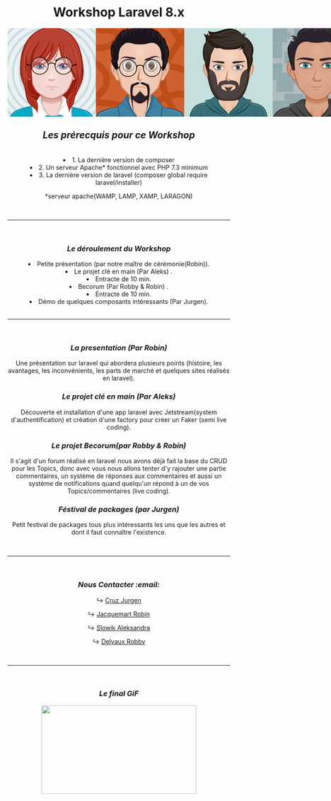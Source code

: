 <div align="center">
    <h1 class="blue">Workshop Laravel 8.x</h1>
    <div style="display:flex; flex-direction:row; align-items:center;"> 
        <img src="./assets/IMG/aleks.png">
        <img src="./assets/IMG/robin.png" width="200" height="200">
        <img src="./assets/IMG/Jurgen.png">
        <img src="./assets/IMG/Robby.jpg" width="200" height="200">
        <hr>
        <br> 
    </div>
</div>

<div align="center">
    <h2><strong><em>Les prérecquis pour ce Workshop</em></strong></h2>
    <br> 
</div>
<div align="center">
    <li>1. La dernière version de composer</li>
    <li>2. Un serveur Apache* fonctionnel avec PHP 7.3 minimum</li>
    <li>3. La dernière version de laravel (composer global require laravel/installer)</li>
    <p>*serveur apache(WAMP, LAMP, XAMP, LARAGON)</p>
    <br><hr><br>
</div>
<div align="center">
    <h3><strong><em>Le déroulement du Workshop</em></strong></h3>
        <li>Petite présentation (par notre maître de cérémonie(Robin)).</li>
        <li>Le projet clé en main (Par Aleks) .</li>
        <li>Entracte de 10 min.</li>
        <li>Becorum (Par Robby & Robin) .</li>
        <li>Entracte de 10 min.</li>
        <li>Démo de quelques composants intéressants (Par Jurgen).</li>
        <br><hr><br>
</div>
<div align="center">
    <h3><strong><em>La presentation (Par Robin)</em></strong></h3>
    <p>Une présentation sur laravel qui abordera plusieurs points (histoire, les avantages, les inconvénients, les parts de marché et quelques sites réalisés en laravel).</p>
</div>
<div align="center">
    <h3><strong><em>Le projet clé en main (Par Aleks)</em></strong></h3>
    <p>Découverte et installation d'une app laravel avec Jetstream(system d'authentification) et création d'une factory pour créer un Faker (semi live coding).</p>
</div>
<div align="center">
    <h3><strong><em>Le projet Becorum(par Robby & Robin)</em></strong></h3>
    <p>Il s'agit d'un forum réalisé en laravel nous avons déjà fait la base du CRUD pour les Topics, donc avec vous nous allons tenter d'y rajouter une partie commentaires, un système de réponses aux commentaires et aussi un système de notifications quand quelqu'un répond à un de vos Topics/commentaires (live coding).</p>
</div>
<div align="center">
    <h3><strong><em>Féstival de packages (par Jurgen)</em></strong></h3>
    <p>Petit festival de packages tous plus intéressants les uns que les autres et dont il faut connaître l'existence.</p>
</div>
<br><hr><br>

<div align="center">
<h3><strong><em>Nous Contacter :email: </em></strong></h3>

↪  [Cruz Jurgen](https://github.com/jcruz97)

↪  [Jacquemart Robin](https://www.linkedin.com/in/robin-jacquemart/)  

↪  [Slowik Aleksandra](https://www.linkedin.com/in/aleksandra-slowik-dev/)  

↪  [Delvaux Robby](https://www.linkedin.com/in/robby-delvaux/)  

<br><hr><br>
</div>
<div align="center">
    <h3><strong><em>Le final GiF</em></strong></h3>
    <img src="./assets/IMG/giffinal.gif" width="350" height="200">
</div>